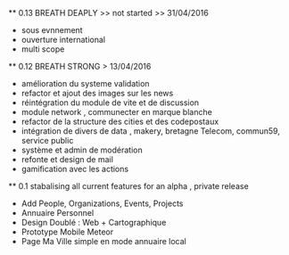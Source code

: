 ** 0.13 BREATH DEAPLY >> not started >> 31/04/2016
- sous evnnement 
- ouverture international 
- multi scope

** 0.12 BREATH STRONG > 13/04/2016
- amélioration du systeme validation 
- refactor et ajout des images sur les news
- réintégration du module de vite et de discussion
- module network , communecter en marque blanche 
- refactor de la structure des cities et des codepostaux
- intégration de divers de data , makery, bretagne Telecom, commun59, service public
- système et admin de modération
- refonte et design de mail 
- gamification avec les actions

** 0.1
stabalising all current features 
for an alpha , private release

- Add People, Organizations, Events, Projects 
- Annuaire Personnel
- Design Doublé : Web + Cartographique
- Prototype Mobile Meteor
- Page Ma Ville simple en mode annuaire local
